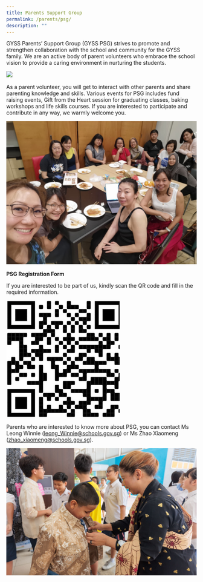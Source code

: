 ```yaml
---
title: Parents Support Group
permalink: /parents/psg/
description: ""
---
```

GYSS Parents’ Support Group (GYSS PSG) strives to promote and strengthen collaboration with the school and community for the GYSS family. We are an active body of parent volunteers who embrace the school vision to provide a caring environment in nurturing the students.

![](/images/Parents/psg%20001.JPG)

As a parent volunteer, you will get to interact with other parents and share parenting knowledge and skills. Various events for PSG includes fund raising events, Gift from the Heart session for graduating classes, baking workshops and life skills courses. If you are interested to participate and contribute in any way, we warmly welcome you.

![](/images/Parents/psg%20002.JPG)

**PSG Registration Form**

If you are interested to be part of us, kindly scan the QR code and fill in the required information.

<img src="/images/PSG%20QR.jpeg" style="width:300px;">

Parents who are interested to know more about PSG, you can contact Ms Leong Winnie ([leong\_Winnie@schools.gov.sg](mailto:leong_Winnie@schools.gov.sg)) or Ms Zhao Xiaomeng ([zhao\_xiaomeng@schools.gov.sg](mailto:zhao_xiaomeng@schools.gov.sg)).

![](/images/Parents/psg%20003.JPG)